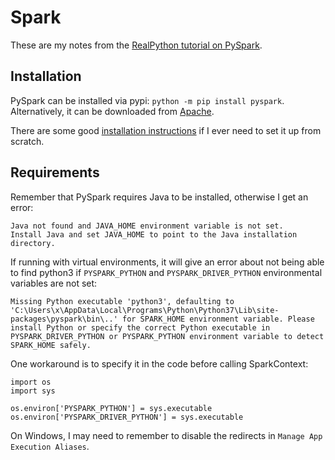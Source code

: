 # Spark
These are my notes from the [RealPython tutorial on PySpark](https://realpython.com/pyspark-intro/).

## Installation
PySpark can be installed via pypi: `python -m pip install pyspark`.  
Alternatively, it can be downloaded from [Apache](https://spark.apache.org/downloads.html).

There are some good [installation instructions](https://towardsdatascience.com/installing-apache-pyspark-on-windows-10-f5f0c506bea1) if I ever need to set it up from scratch.

## Requirements
Remember that PySpark requires Java to be installed, otherwise I get an error:
```
Java not found and JAVA_HOME environment variable is not set.
Install Java and set JAVA_HOME to point to the Java installation directory.
```

If running with virtual environments, it will give an error about not being able to find python3 if `PYSPARK_PYTHON` and `PYSPARK_DRIVER_PYTHON` environmental variables are not set:
```
Missing Python executable 'python3', defaulting to 'C:\Users\x\AppData\Local\Programs\Python\Python37\Lib\site-packages\pyspark\bin\..' for SPARK_HOME environment variable. Please install Python or specify the correct Python executable in PYSPARK_DRIVER_PYTHON or PYSPARK_PYTHON environment variable to detect SPARK_HOME safely.
```

One workaround is to specify it in the code before calling SparkContext:
```
import os
import sys

os.environ['PYSPARK_PYTHON'] = sys.executable
os.environ['PYSPARK_DRIVER_PYTHON'] = sys.executable
```

On Windows, I may need to remember to disable the redirects in `Manage App Execution Aliases`.